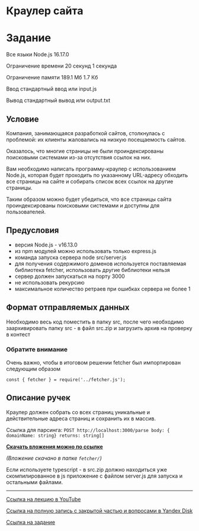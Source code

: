 # Краулер сайта

# Задание

Все языки Node.js 16.17.0

Ограничение времени	20 секунд	1 секунда

Ограничение памяти	189.1 Мб	1.7 Кб

Ввод	стандартный ввод или input.js

Вывод	стандартный вывод или output.txt

## Условие

Компания, занимающаяся разработкой сайтов, столкнулась с проблемой: их клиенты жаловались на низкую посещаемость сайтов. 

Оказалось, что многие страницы не были проиндексированы поисковыми системами из-за отсутствия ссылок на них.

Вам необходимо написать программу-краулер с использованием Node.js, которая будет проходить по указанному URL-адресу обходить все страницы на сайте и собирать список всех ссылок на другие страницы.

Таким образом можно будет убедиться, что все страницы сайта проиндексированы поисковыми системами и доступны для пользователей.

## Предусловия
- версия Node.js - v16.13.0	
- из npm модулей можно использовать только express.js
- команда запуска сервера node src/server.js
- для получения содержимого доменов используется поставляемая библиотека fetcher, использовать  другие библиотеки нельзя
- сервер должен запускаться на порту 3000
- не использовать рекурсию
- максимальное количество ретраев при ошибках сервера не более 1

## Формат отправляемых данных
Необходимо весь код поместить в папку src, после чего необходимо заархивировать папку src - в файл src.zip и загрузить архив на 
проверку в контест

### Обратите внимание
Очень важно, чтобы в итоговом решении fetcher был импортирован следующим образом

`const { fetcher } = require('../fetcher.js');`

## Описание ручек
Краулер должен собрать со всех страниц уникальные и действительные адреса страниц и сохранить их в массив.

Ссылка для парсинга: `POST http://localhost:3000/parse body: { domainName: string} returns: string[]`

[**Скачать вложения можно по ссылке**](https://disk.yandex.ru/d/FvBklQzYkCodbQ)

*(Вложение скачано в папке `fetcher/`)*

Если используете typescript - в src.zip должно находиться уже скомпилированное в js приложение с файлом server.js для запуска и 
остальными файлами.

---
[Ссылка на лекцию в YouTube](https://www.youtube.com/watch?v=jvhL2meD0_U)

[Ссылка на полную запись с закрытой частью и вопросами в Yandex Disk ](https://disk.yandex.ru/i/JY380b1p3ueqCA)

[Ссылка на задание](https://school.yandex.ru/courses/51/groups/568/lessons/178/tasks/230/solutions/188887)

